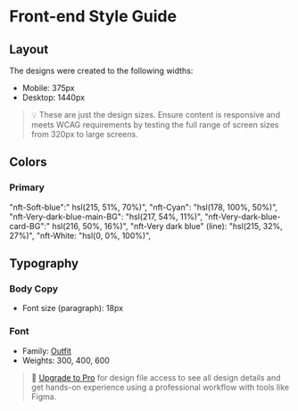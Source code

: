 # Front-end Style Guide

## Layout

The designs were created to the following widths:

- Mobile: 375px
- Desktop: 1440px

> 💡 These are just the design sizes. Ensure content is responsive and meets WCAG requirements by testing the full range of screen sizes from 320px to large screens.

## Colors

### Primary

"nft-Soft-blue":" hsl(215, 51%, 70%)",
"nft-Cyan": "hsl(178, 100%, 50%)",
"nft-Very-dark-blue-main-BG": "hsl(217, 54%, 11%)",
"nft-Very-dark-blue-card-BG":" hsl(216, 50%, 16%)",
"nft-Very dark blue" (line): "hsl(215, 32%, 27%)",
"nft-White: "hsl(0, 0%, 100%)",

## Typography

### Body Copy

- Font size (paragraph): 18px

### Font

- Family: [Outfit](https://fonts.google.com/specimen/Outfit)
- Weights: 300, 400, 600

> 💎 [Upgrade to Pro](https://www.frontendmentor.io/pro?ref=style-guide) for design file access to see all design details and get hands-on experience using a professional workflow with tools like Figma.
